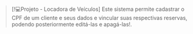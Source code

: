> [!💻Projeto - Locadora de Veículos]
>Este sistema permite cadastrar o CPF de um cliente e seus dados e vincular suas respectivas reservas, podendo posteriormente editá-las e apagá-las!.
